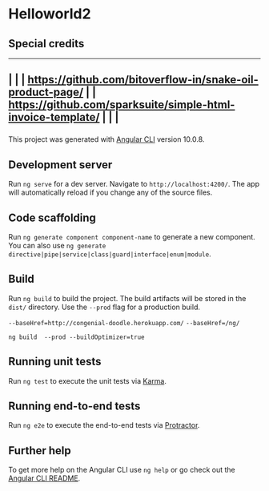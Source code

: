 # Helloworld2
## Special credits
---------------------------------------------------------------------------
|                                                                         |
| https://github.com/bitoverflow-in/snake-oil-product-page/               |
| https://github.com/sparksuite/simple-html-invoice-template/             |
|                                                                         |
---------------------------------------------------------------------------

###

This project was generated with [Angular CLI](https://github.com/angular/angular-cli) version 10.0.8.

## Development server

Run `ng serve` for a dev server. Navigate to `http://localhost:4200/`. The app will automatically reload if you change any of the source files.

## Code scaffolding

Run `ng generate component component-name` to generate a new component. You can also use `ng generate directive|pipe|service|class|guard|interface|enum|module`.

## Build

Run `ng build` to build the project. The build artifacts will be stored in the `dist/` directory. Use the `--prod` flag for a production build.


`--baseHref=http://congenial-doodle.herokuapp.com/`
`--baseHref=/ng/`

```
ng build  --prod --buildOptimizer=true

```
## Running unit tests

Run `ng test` to execute the unit tests via [Karma](https://karma-runner.github.io).

## Running end-to-end tests

Run `ng e2e` to execute the end-to-end tests via [Protractor](http://www.protractortest.org/).

## Further help

To get more help on the Angular CLI use `ng help` or go check out the [Angular CLI README](https://github.com/angular/angular-cli/blob/master/README.md).


